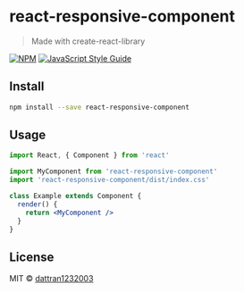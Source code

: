 # react-responsive-component

> Made with create-react-library

[![NPM](https://img.shields.io/npm/v/react-responsive-component.svg)](https://www.npmjs.com/package/react-responsive-component) [![JavaScript Style Guide](https://img.shields.io/badge/code_style-standard-brightgreen.svg)](https://standardjs.com)

## Install

```bash
npm install --save react-responsive-component
```

## Usage

```jsx
import React, { Component } from 'react'

import MyComponent from 'react-responsive-component'
import 'react-responsive-component/dist/index.css'

class Example extends Component {
  render() {
    return <MyComponent />
  }
}
```

## License

MIT © [dattran1232003](https://github.com/dattran1232003)

